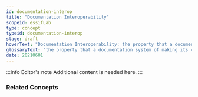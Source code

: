 ```yaml
---
id: documentation-interop
title: "Documentation Interoperability"
scopeid: essifLab
type: concept
typeid: documentation-interop
stage: draft
hoverText: "Documentation Interoperability: the property that a documentation system of making its content comprehensible for a variety of people that come from different backgrounds."
glossaryText: "the property that a documentation system of making its content comprehensible for a variety of people that come from different backgrounds."
date: 20210601
---
```


:::info Editor's note
Additional content is needed here.
:::

### Related Concepts
